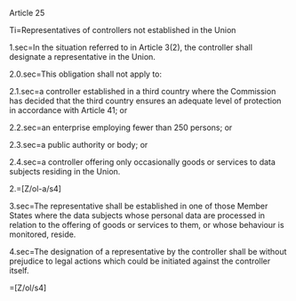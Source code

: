 Article 25

Ti=Representatives of controllers not established in the Union

1.sec=In the situation referred to in Article 3(2), the controller shall designate a representative in the Union.

2.0.sec=This obligation shall not apply to:

2.1.sec=a controller established in a third country where the Commission has decided that the third country ensures an adequate level of protection in accordance with Article 41; or

2.2.sec=an enterprise employing fewer than 250 persons; or

2.3.sec=a public authority or body; or

2.4.sec=a controller offering only occasionally goods or services to data subjects residing in the Union.

2.=[Z/ol-a/s4]

3.sec=The representative shall be established in one of those Member States where the data subjects whose personal data are processed in relation to the offering of goods or services to them, or whose behaviour is monitored, reside.

4.sec=The designation of a representative by the controller shall be without prejudice to legal actions which could be initiated against the controller itself.

=[Z/ol/s4]